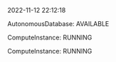 2022-11-12 22:12:18

AutonomousDatabase: AVAILABLE

ComputeInstance: RUNNING

ComputeInstance: RUNNING